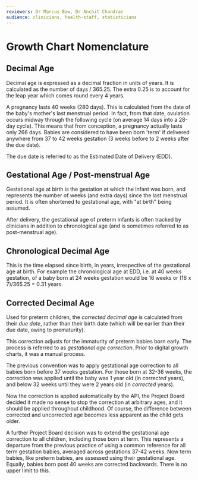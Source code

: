 ```yaml
---
reviewers: Dr Marcus Baw, Dr Anchit Chandran
audience: clinicians, health-staff, statisticians
---
```


# Growth Chart Nomenclature

## Decimal Age

Decimal age is expressed as a decimal fraction in units of years. It is calculated as the number of days / 365.25. The extra 0.25 is to account for the leap year which comes round every 4 years.

A pregnancy lasts 40 weeks (280 days). This is calculated from the date of the baby's mother's last menstrual period. In fact, from that date, ovulation occurs midway through the following cycle (on average 14 days into a 28-day cycle). This means that from conception, a pregnancy actually lasts only 266 days. Babies are considered to have been born 'term' if delivered anywhere from 37 to 42 weeks gestation (3 weeks before to 2 weeks after the due date).

The due date is referred to as the Estimated Date of Delivery (EDD).

## Gestational Age / Post-menstrual Age

Gestational age at birth is the gestation at which the infant was born, and represents the number of weeks (and extra days) since the last menstrual period. It is often shortened to gestational age, with "at birth" being assumed.

After delivery, the gestational age of preterm infants is often tracked by clinicians in addition to chronological age (and is sometimes referred to as post-menstrual age).

## Chronological Decimal Age

This is the time elapsed since birth, in years, irrespective of the gestational age at birth. For example the chronological age at EDD, i.e. at 40 weeks gestation, of a baby born at 24 weeks gestation would be 16 weeks or (16 x 7)/365.25 = 0.31 years.

## Corrected Decimal Age

Used for preterm children, the *corrected decimal age* is calculated from their *due date*, rather than their birth date (which will be earlier than their due date, owing to prematurity).

This correction adjusts for the immaturity of preterm babies born early. The process is referred to as *gestational age correction*. Prior to digital growth charts, it was a manual process.

The previous convention was to apply gestational age correction to all babies born before 37 weeks gestation. For those born at 32-36 weeks, the correction was applied until the baby was 1 year old (in _corrected_ years), and below 32 weeks until they were 2 years old (in _corrected_ years).

Now the correction is applied automatically by the API, the Project Board decided it made no sense to stop the correction at arbitrary ages, and it should be applied throughout childhood. Of course, the difference between corrected and uncorrected age becomes less apparent as the child gets older.

A further Project Board decision was to extend the gestational age correction to all children, including those born at term. This represents a departure from the previous practice of using a common reference for all term gestation babies, averaged across gestations 37-42 weeks. Now term babies, like preterm babies, are assessed using their gestational age. Equally, babies born post 40 weeks are corrected backwards. There is no upper limit to this.
